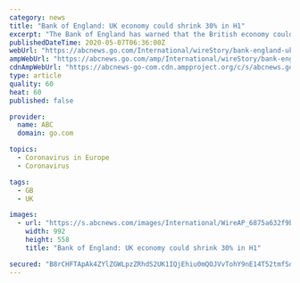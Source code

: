 ```yaml
---
category: news
title: "Bank of England: UK economy could shrink 30% in H1"
excerpt: "The Bank of England has warned that the British economy could shrink by more 30% during the first half of the year as a result of the coronavirus pandemic"
publishedDateTime: 2020-05-07T06:36:00Z
webUrl: "https://abcnews.go.com/International/wireStory/bank-england-uk-economy-shrink-30-h1-70549615"
ampWebUrl: "https://abcnews.go.com/amp/International/wireStory/bank-england-uk-economy-shrink-30-h1-70549615"
cdnAmpWebUrl: "https://abcnews-go-com.cdn.ampproject.org/c/s/abcnews.go.com/amp/International/wireStory/bank-england-uk-economy-shrink-30-h1-70549615"
type: article
quality: 60
heat: 60
published: false

provider:
  name: ABC
  domain: go.com

topics:
  - Coronavirus in Europe
  - Coronavirus

tags:
  - GB
  - UK

images:
  - url: "https://s.abcnews.com/images/International/WireAP_6875a632f9b74340bb9045f408c40f85_16x9_992.jpg"
    width: 992
    height: 558
    title: "Bank of England: UK economy could shrink 30% in H1"

secured: "B8rCHFTApAk4ZYlZGWLpzZRhdS2UK1IQjEhiu0mQOJVvTohY9nE14T52tmfSqnDJbw31Yb8X4y4blY0WbmKCbA4BFY1AswdymuNVoFdO1GFYPjelj5yCpEi+iC7SEqvIoykUsoDxlneD/cD/wRCMVk5wyx4AmR1hG9WjJooT8905lYMWgNY0J9jaotkCoCMMGxtU6Es/LYmAjNnXZhehqi70qE6VK1K6aN348hzoRA3h0f5J1U0ikBWJKa5ZNrhOJS98W02/T3bHyUHNSs8JO2nhXym0wqBlsPZz5baRcUNcABaeL/uI5btq1ylmoJRQ;R1XvjdXyWDwShcwHZVmr1A=="
---
```


